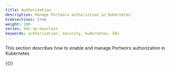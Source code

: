 ```yaml
---
title: Authorization
description: Manage Portworx authoriztion in Kubernetes
hidesections: true
weight: 100
series: k8s-op-maintain
keywords: authorization, security, kubernetes, k8s
---
```


This section describes how to enable and manage Portworx authorization in
Kubernetes

{{<homelist series="k8s-op-maintain-auth">}}
